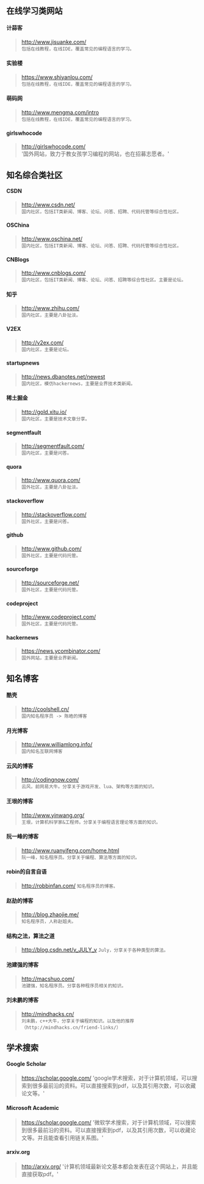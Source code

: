 ## 在线学习类网站

#### 计蒜客 
> http://www.jisuanke.com/  
> `包括在线教程，在线IDE，覆盖常见的编程语言的学习。`
  
#### 实验楼 
> https://www.shiyanlou.com/  
> `包括在线教程，在线IDE，覆盖常见的编程语言的学习。`

#### 萌码网
> http://www.mengma.com/intro  
> `包括在线教程，在线IDE，覆盖常见的编程语言的学习。`

#### girlswhocode
> http://girlswhocode.com/  
> '国外网站，致力于教女孩学习编程的网站，也在招募志愿者。'  

## 知名综合类社区

#### CSDN 
> http://www.csdn.net/  
> `国内社区，包括IT类新闻、博客、论坛、问答、招聘、代码托管等综合性社区。`

#### OSChina 
> http://www.oschina.net/  
> `国内社区，包括IT类新闻、博客、论坛、问答、招聘、代码托管等综合性社区。`

#### CNBlogs 
> http://www.cnblogs.com/  
> `国内社区，包括IT类新闻、博客、论坛、问答、招聘等综合性社区。主要是论坛。`

#### 知乎 
> http://www.zhihu.com/  
> `国内社区，主要是八卦扯淡。`

#### V2EX 
> http://v2ex.com/  
> `国内社区，主要是论坛。`

#### startupnews
> http://news.dbanotes.net/newest  
> `国内社区，模仿hackernews，主要是业界技术类新闻。`

#### 稀土掘金 
> http://gold.xitu.io/  
> `国内社区，主要是技术文章分享。`

#### segmentfault 
> http://segmentfault.com/  
> `国内社区，主要是问答。`

#### quora 
> http://www.quora.com/  
> `国外社区，主要是八卦扯淡。`

#### stackoverflow 
> http://stackoverflow.com/  
> `国外社区，主要是问答。`

#### github 
> http://www.github.com/  
> `国外社区，主要是代码托管。`

#### sourceforge 
> http://sourceforge.net/  
> `国外社区，主要是代码托管。`

#### codeproject 
> http://www.codeproject.com/  
> `国外社区，主要是代码托管。`

#### hackernews
> https://news.ycombinator.com/  
> `国外网站，主要是业界新闻。`

## 知名博客

#### 酷壳
> http://coolshell.cn/  
> `国内知名程序员 -> 陈皓的博客`

#### 月光博客
> http://www.williamlong.info/  
> `国内知名互联网博客`

#### 云风的博客
> http://codingnow.com/  
> `云风，前网易大牛。分享关于游戏开发、lua、架构等方面的知识。`

#### 王垠的博客
> http://www.yinwang.org/  
> `王垠，计算机科学家&工程师。分享关于编程语言理论等方面的知识。`

#### 阮一峰的博客
> http://www.ruanyifeng.com/home.html  
> `阮一峰，知名程序员。分享关于编程、算法等方面的知识。 `

#### robin的自言自语
> http://robbinfan.com/
> `知名程序员的博客。`

#### 赵劼的博客
> http://blog.zhaojie.me/  
> `知名程序员，人称赵姐夫。`

#### 结构之法，算法之道
> http://blog.csdn.net/v_JULY_v
> `July，分享关于各种类型的算法。`

#### 池建强的博客
> http://macshuo.com/  
> `池建强，知名程序员。分享各种程序员相关的知识。`

#### 刘未鹏的博客
> http://mindhacks.cn/  
> `刘未鹏，c++大牛，分享关于编程的知识。以及他的推荐（http://mindhacks.cn/friend-links/）`

## 学术搜索
#### Google Scholar
> https://scholar.google.com/
> 'google学术搜索，对于计算机领域，可以搜索到很多最前沿的资料。可以直接搜索到pdf，以及其引用次数，可以收藏论文等。'

#### Microsoft Academic
> https://scholar.google.com/
> '微软学术搜索，对于计算机领域，可以搜索到很多最前沿的资料。可以直接搜索到pdf，以及其引用次数，可以收藏论文等。并且能查看引用链关系图。'

#### arxiv.org
> http://arxiv.org/
> '计算机领域最新论文基本都会发表在这个网站上，并且能直接获取pdf。'
